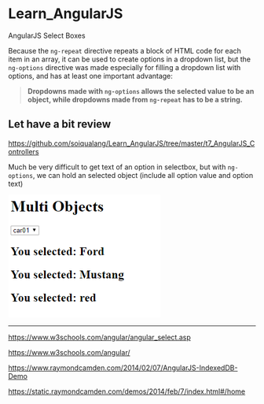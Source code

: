 # Learn_AngularJS
AngularJS Select Boxes

Because the `ng-repeat` directive repeats a block of HTML code for each item in an array, it can be used to create options in a dropdown list, but the `ng-options` directive was made especially for filling a dropdown list with options, and has at least one important advantage:

> **Dropdowns made with `ng-options` allows the selected value to be an object, while dropdowns made from `ng-repeat` has to be a string.**

## Let have a bit review

https://github.com/soiqualang/Learn_AngularJS/tree/master/t7_AngularJS_Controllers

Much be very difficult to get text of an option in selectbox, but with `ng-options`, we can hold an selected object (include all option value and option text)

<img src="h1.PNG">

---

https://www.w3schools.com/angular/angular_select.asp


https://www.w3schools.com/angular/

https://www.raymondcamden.com/2014/02/07/AngularJS-IndexedDB-Demo

https://static.raymondcamden.com/demos/2014/feb/7/index.html#/home

